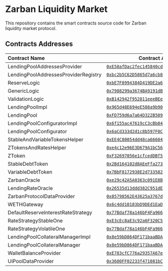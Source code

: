 # Zarban Liquidity Market

This repository contains the smart contracts source code for Zarban liquidity market protocol.

## Contracts Addresses
| Contract Name                         | Contract Address                                 |
| :------------------------------------ | :----------------------------------------------: |
| LendingPoolAddressesProvider          | [`0xE58afDac2fec145840cd07Ad94922c29F442062C`](https://arbiscan.io/address/0xE58afDac2fec145840cd07Ad94922c29F442062C#code) |
| LendingPoolAddressesProviderRegistry  | [`0xbc2b5C62D5865d7a6cb82Edc017C4eac323Cc2fc`](https://arbiscan.io/address/0xbc2b5C62D5865d7a6cb82Edc017C4eac323Cc2fc#code) |
| ReserveLogic                          | [`0xbE7F8994384D419DE2a6F541A5059c058D8d39f0`](https://arbiscan.io/address/0xbE7F8994384D419DE2a6F541A5059c058D8d39f0#code) |
| GenericLogic                          | [`0x7988299a3674BA9191dB28E0cB137ac1CAc0654d`](https://arbiscan.io/address/0x7988299a3674BA9191dB28E0cB137ac1CAc0654d#code) |
| ValidationLogic                       | [`0xB142942f952011eeeBEe76631Fe817b13C75FCCA`](https://arbiscan.io/address/0xB142942f952011eeeBEe76631Fe817b13C75FCCA#code) |
| LendingPoolImpl                       | [`0x965d48E694eE588a9b90D1d637577423FF7cceaf`](https://arbiscan.io/address/0x965d48E694eE588a9b90D1d637577423FF7cceaf#code) |
| LendingPool                           | [`0xFD759d6a7a64D322B50985423B2Ea9446Db3E763`](https://arbiscan.io/address/0xFD759d6a7a64D322B50985423B2Ea9446Db3E763#code) |
| LendingPoolConfiguratorImpl           | [`0x6f155ac47619cC3cBb84e9c51bF2Cff1b5E05F2b`](https://arbiscan.io/address/0x6f155ac47619cC3cBb84e9c51bF2Cff1b5E05F2b#code) |
| LendingPoolConfigurator               | [`0x6aCd333d2d1c8b597F0Ce05B46eBc00106898B4B`](https://arbiscan.io/address/0x6aCd333d2d1c8b597F0Ce05B46eBc00106898B4B#code) |
| StableAndVariableTokensHelper         | [`0xEE4C80054dd48ca66604b16A6C32c8BF51cb79B3`](https://arbiscan.io/address/0xEE4C80054dd48ca66604b16A6C32c8BF51cb79B3#code) |
| ZTokensAndRatesHelper                 | [`0xe4c12e96E3D679A1bC5692A8fDf38D304d94559E`](https://arbiscan.io/address/0xe4c12e96E3D679A1bC5692A8fDf38D304d94559E#code) |
| ZToken                                | [`0xF32697056e1cfcedDBf5e695982b3F9200c638C1`](https://arbiscan.io/address/0xF32697056e1cfcedDBf5e695982b3F9200c638C1#code) |
| StableDebtToken                       | [`0x2Bd164102d8AEeFfa27306B3d08B9a4Da0Ac65f3`](https://arbiscan.io/address/0x2Bd164102d8AEeFfa27306B3d08B9a4Da0Ac65f3#code) |
| VariableDebtToken                     | [`0x7BbF8172938E2d733582287e7c1d6357Dc332f1d`](https://arbiscan.io/address/0x7BbF8172938E2d733582287e7c1d6357Dc332f1d#code) |
| ZarbanOracle                          | [`0xe29c42A5A0363c091E8B2C18C42e251fAFB6C9b2`](https://arbiscan.io/address/0xe29c42A5A0363c091E8B2C18C42e251fAFB6C9b2#code) |
| LendingRateOracle                     | [`0x26535d13ddd382C951dE7ABc1F64E99E9674e796`](https://arbiscan.io/address/0x26535d13ddd382C951dE7ABc1F64E99E9674e796#code) |
| ZarbanProtocolDataProvider            | [`0x85798562E43625a3767d084633fEFDBB4251Cde8`](https://arbiscan.io/address/0x85798562E43625a3767d084633fEFDBB4251Cde8#code) |
| WETHGateway                           | [`0x6c4dd10183bD9DEd1EaDb1c04D00e2919c1C427A`](https://arbiscan.io/address/0x6c4dd10183bD9DEd1EaDb1c04D00e2919c1C427A#code) |
| DefaultReserveInterestRateStrategy    | [`0x77Bdaf78a146bF4Fa9661dee196D059ca2b2e44C`](https://arbiscan.io/address/0x77Bdaf78a146bF4Fa9661dee196D059ca2b2e44C#code) |
| RateStrategyStableOne                 | [`0xE3cEc8aE3c92a6F320C58B38DcaEd6Cb06BbCf6f`](https://arbiscan.io/address/0xE3cEc8aE3c92a6F320C58B38DcaEd6Cb06BbCf6f#code) |
| RateStrategyVolatileOne               | [`0x77Bdaf78a146bF4Fa9661dee196D059ca2b2e44C`](https://arbiscan.io/address/0x77Bdaf78a146bF4Fa9661dee196D059ca2b2e44C#code) |
| LendingPoolCollateralManagerImpl      | [`0x8e59bD864DF171baaBDA67356cDC2C1075b1BE09`](https://arbiscan.io/address/0x8e59bD864DF171baaBDA67356cDC2C1075b1BE09#code) |
| LendingPoolCollateralManager          | [`0x8e59bD864DF171baaBDA67356cDC2C1075b1BE09`](https://arbiscan.io/address/0x8e59bD864DF171baaBDA67356cDC2C1075b1BE09#code) |
| WalletBalanceProvider                 | [`0xE783cfC776a29357A67e8CA616D7Acb95A5548c4`](https://arbiscan.io/address/0xE783cfC776a29357A67e8CA616D7Acb95A5548c4#code) |
| UiPoolDataProvider                    | [`0x3600FF02233f471081bC5F4e084570408688b3F5`](https://arbiscan.io/address/0x3600FF02233f471081bC5F4e084570408688b3F5#code) |
